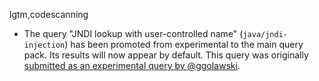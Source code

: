 lgtm,codescanning
* The query "JNDI lookup with user-controlled name" (`java/jndi-injection`) has been promoted from experimental to the main query pack. Its results will now appear by default. This query was originally [submitted as an experimental query by @ggolawski](https://github.com/github/codeql/pull/3288).